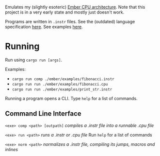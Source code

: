 Emulates my (slightly esoteric) [Ember CPU architecture](./ember/architecture.md).
Note that this project is in a very early state and mostly just doesn't work.

Programs are written in `.instr` files. See the (outdated) language specification [here](./ember/language_specification.instr).
See examples [here](./ember/examples).

# Running

Run using `cargo run [args]`.

Examples:
- `cargo run comp ./ember/examples/fibonacci.instr`
- `cargo run run ./ember/examples/fibonacci.cpu`
- `cargo run run ./ember/examples/print_str.instr`

Running a program opens a CLI. Type `help` for a list of commands.

## Command Line Interface

`<exe> comp <path> [outpath]`
*compiles a .instr file into a runnable .cpu file*

`<exe> run <path>`
*runs a .instr or .cpu file*
Run `help` for a list of commands

`<exe> norm <path>`
*normalizes a .instr file, compiling its jumps, macros and inlines*
